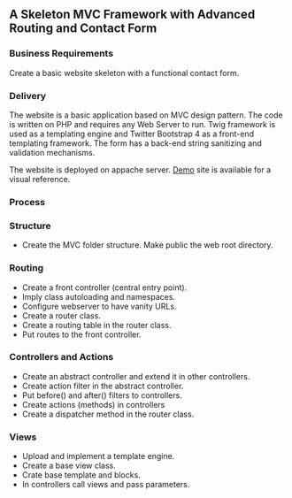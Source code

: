 ## A Skeleton MVC Framework with Advanced Routing and Contact Form
### Business Requirements
Create a basic website skeleton with a functional contact form.

### Delivery
The website is a basic application based on MVC design pattern. The
code is written on PHP and requires any Web Server to run. 
Twig framework is used as a templating engine and Twitter Bootstrap 4 as
a front-end templating framework. The form has a back-end string sanitizing
and validation mechanisms.

The website is deployed on appache server. [Demo](http://mvc.gorbich.com) site 
is available for a visual reference.

### Process

### Structure
- Create the MVC folder structure. Make public the web root directory.
### Routing
- Create a front controller (central entry point).
- Imply class autoloading and namespaces.
- Configure webserver to have vanity URLs.
- Create a router class.
- Create a routing table in the router class.
- Put routes to the front controller.
### Controllers and Actions
- Create an abstract controller and extend it in other controllers.
- Create action filter in the abstract controller.
- Put before() and after() filters to controllers.
- Create actions (methods) in controllers
- Create a dispatcher method in the router class.
### Views
- Upload and implement a template engine.
- Create a base view class.
- Crate base template and blocks.
- In controllers call views and pass parameters.
